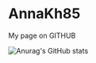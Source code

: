 # AnnaKh85
 My page on GITHUB

![Anurag's GitHub stats](https://github-readme-stats.vercel.app/api?username=AnnaKh85&show_icons=true)
